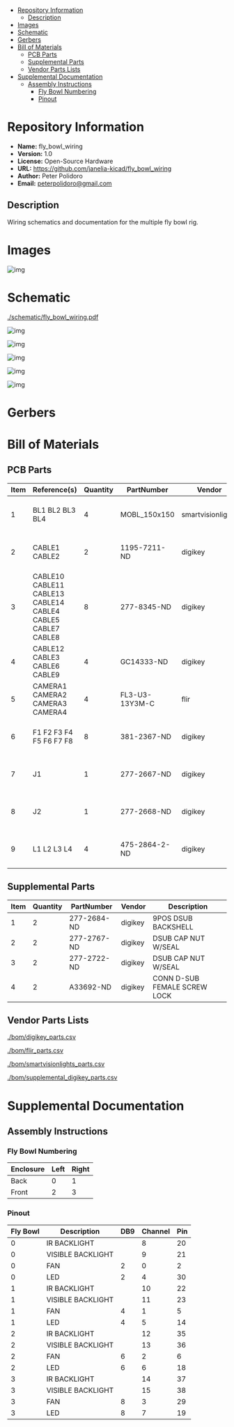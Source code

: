 - [Repository Information](#org5d01f4c)
  - [Description](#org7bdbe54)
- [Images](#orga88a7af)
- [Schematic](#orgfa994a7)
- [Gerbers](#org85a91a5)
- [Bill of Materials](#org50d0c9e)
  - [PCB Parts](#org6052fe0)
  - [Supplemental Parts](#org0777733)
  - [Vendor Parts Lists](#orgdc4b698)
- [Supplemental Documentation](#org8bbaf5e)
  - [Assembly Instructions](#orgb2714cb)
    - [Fly Bowl Numbering](#orgf5f44a9)
    - [Pinout](#org80ec714)



<a id="org5d01f4c"></a>

# Repository Information

-   **Name:** fly\_bowl\_wiring
-   **Version:** 1.0
-   **License:** Open-Source Hardware
-   **URL:** <https://github.com/janelia-kicad/fly_bowl_wiring>
-   **Author:** Peter Polidoro
-   **Email:** peterpolidoro@gmail.com


<a id="org7bdbe54"></a>

## Description

Wiring schematics and documentation for the multiple fly bowl rig.


<a id="orga88a7af"></a>

# Images

![img](./images/top.png)


<a id="orgfa994a7"></a>

# Schematic

[./schematic/fly\_bowl\_wiring.pdf](./schematic/fly_bowl_wiring.pdf)

![img](./schematic/images/schematic00.png)

![img](./schematic/images/schematic01.png)

![img](./schematic/images/schematic02.png)

![img](./schematic/images/schematic03.png)

![img](./schematic/images/schematic04.png)


<a id="org85a91a5"></a>

# Gerbers


<a id="org50d0c9e"></a>

# Bill of Materials


<a id="org6052fe0"></a>

## PCB Parts

| Item | Reference(s)                                                | Quantity | PartNumber     | Vendor            | Description                         |
|---- |----------------------------------------------------------- |-------- |-------------- |----------------- |----------------------------------- |
| 1    | BL1 BL2 BL3 BL4                                             | 4        | MOBL\_150x150  | smartvisionlights | Maximum Operating Backlight 150x150 |
| 2    | CABLE1 CABLE2                                               | 2        | 1195-7211-ND   | digikey           | CABLE ASSY DB09 SHLD BEIGE 2M       |
| 3    | CABLE10 CABLE11 CABLE13 CABLE14 CABLE4 CABLE5 CABLE7 CABLE8 | 8        | 277-8345-ND    | digikey           | CBL FMALE RA TO MALE 5POS 1.5M      |
| 4    | CABLE12 CABLE3 CABLE6 CABLE9                                | 4        | GC14333-ND     | digikey           | USB3.0-A-USB3.0-MICRO-B 3M GOLD     |
| 5    | CAMERA1 CAMERA2 CAMERA3 CAMERA4                             | 4        | FL3-U3-13Y3M-C | flir              | 1280x1024 150 FPS Mono              |
| 6    | F1 F2 F3 F4 F5 F6 F7 F8                                     | 8        | 381-2367-ND    | digikey           | FAN AXIAL 40X10MM 24VDC WIRE        |
| 7    | J1                                                          | 1        | 277-2667-ND    | digikey           | CONN DSUB PLUG 9POS STR TERM BLK    |
| 8    | J2                                                          | 1        | 277-2668-ND    | digikey           | CONN DSUB RCPT 9POS STR TERM BLK    |
| 9    | L1 L2 L3 L4                                                 | 4        | 475-2864-2-ND  | digikey           | EMITTER IR 860NM 100MA SMD          |


<a id="org0777733"></a>

## Supplemental Parts

| Item | Quantity | PartNumber  | Vendor  | Description                  |
|---- |-------- |----------- |------- |---------------------------- |
| 1    | 2        | 277-2684-ND | digikey | 9POS DSUB BACKSHELL          |
| 2    | 2        | 277-2767-ND | digikey | DSUB CAP NUT W/SEAL          |
| 3    | 2        | 277-2722-ND | digikey | DSUB CAP NUT W/SEAL          |
| 4    | 2        | A33692-ND   | digikey | CONN D-SUB FEMALE SCREW LOCK |


<a id="orgdc4b698"></a>

## Vendor Parts Lists

[./bom/digikey\_parts.csv](./bom/digikey_parts.csv)

[./bom/flir\_parts.csv](./bom/flir_parts.csv)

[./bom/smartvisionlights\_parts.csv](./bom/smartvisionlights_parts.csv)

[./bom/supplemental\_digikey\_parts.csv](./bom/supplemental_digikey_parts.csv)


<a id="org8bbaf5e"></a>

# Supplemental Documentation


<a id="orgb2714cb"></a>

## Assembly Instructions


<a id="orgf5f44a9"></a>

### Fly Bowl Numbering

| Enclosure | Left | Right |
|--------- |---- |----- |
| Back      | 0    | 1     |
| Front     | 2    | 3     |


<a id="org80ec714"></a>

### Pinout

| Fly Bowl | Description       | DB9 | Channel | Pin |
|-------- |----------------- |--- |------- |--- |
| 0        | IR BACKLIGHT      |     | 8       | 20  |
| 0        | VISIBLE BACKLIGHT |     | 9       | 21  |
| 0        | FAN               | 2   | 0       | 2   |
| 0        | LED               | 2   | 4       | 30  |
| 1        | IR BACKLIGHT      |     | 10      | 22  |
| 1        | VISIBLE BACKLIGHT |     | 11      | 23  |
| 1        | FAN               | 4   | 1       | 5   |
| 1        | LED               | 4   | 5       | 14  |
| 2        | IR BACKLIGHT      |     | 12      | 35  |
| 2        | VISIBLE BACKLIGHT |     | 13      | 36  |
| 2        | FAN               | 6   | 2       | 6   |
| 2        | LED               | 6   | 6       | 18  |
| 3        | IR BACKLIGHT      |     | 14      | 37  |
| 3        | VISIBLE BACKLIGHT |     | 15      | 38  |
| 3        | FAN               | 8   | 3       | 29  |
| 3        | LED               | 8   | 7       | 19  |
